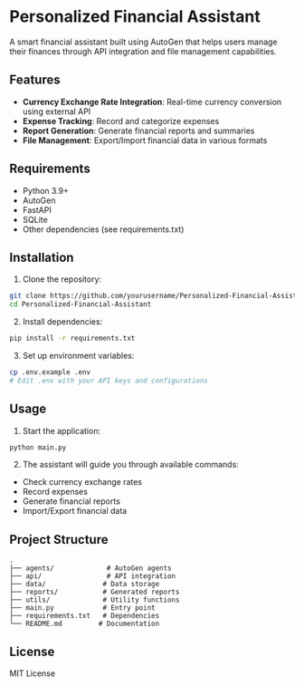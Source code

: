 # Personalized Financial Assistant

A smart financial assistant built using AutoGen that helps users manage their finances through API integration and file management capabilities.

## Features

- **Currency Exchange Rate Integration**: Real-time currency conversion using external API
- **Expense Tracking**: Record and categorize expenses
- **Report Generation**: Generate financial reports and summaries
- **File Management**: Export/Import financial data in various formats

## Requirements

- Python 3.9+
- AutoGen
- FastAPI
- SQLite
- Other dependencies (see requirements.txt)

## Installation

1. Clone the repository:
```bash
git clone https://github.com/yourusername/Personalized-Financial-Assistant.git
cd Personalized-Financial-Assistant
```

2. Install dependencies:
```bash
pip install -r requirements.txt
```

3. Set up environment variables:
```bash
cp .env.example .env
# Edit .env with your API keys and configurations
```

## Usage

1. Start the application:
```bash
python main.py
```

2. The assistant will guide you through available commands:
- Check currency exchange rates
- Record expenses
- Generate financial reports
- Import/Export financial data

## Project Structure

```
.
├── agents/             # AutoGen agents
├── api/                # API integration
├── data/              # Data storage
├── reports/           # Generated reports
├── utils/             # Utility functions
├── main.py            # Entry point
├── requirements.txt   # Dependencies
└── README.md         # Documentation
```

## License

MIT License